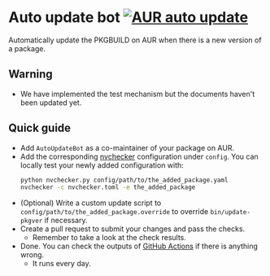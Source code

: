 # Auto update bot [![AUR auto update](https://github.com/arch4edu/aur-auto-update/actions/workflows/check-update.yml/badge.svg)](https://github.com/arch4edu/aur-auto-update/actions/workflows/check-update.yml)
Automatically update the PKGBUILD on AUR when there is a new version of a package.

## Warning

* We have implemented the test mechanism but the documents haven't been updated yet.

## Quick guide

* Add `AutoUpdateBot` as a co-maintainer of your package on AUR.
* Add the corresponding [nvchecker](https://github.com/lilydjwg/nvchecker) configuration under `config`. You can locally test your newly added configuration with:
  ```sh
  python nvchecker.py config/path/to/the_added_package.yaml
  nvchecker -c nvchecker.toml -e the_added_package
  ```
* (Optional) Write a custom update script to `config/path/to/the_added_package.override` to override `bin/update-pkgver` if necessary.
* Create a pull request to submit your changes and pass the checks.
  * Remember to take a look at the check results.
* Done. You can check the outputs of [GitHub Actions](https://github.com/arch4edu/aur-auto-update/actions) if there is anything wrong.
  * It runs every day.
